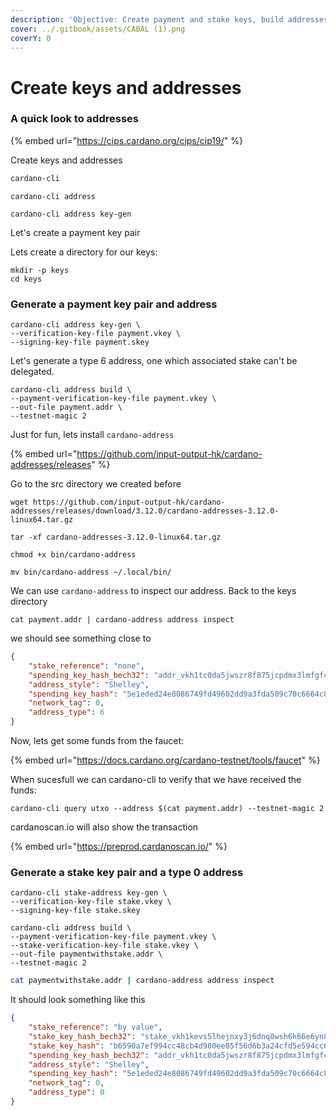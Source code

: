 ```yaml
---
description: 'Objective: Create payment and stake keys, build addresses'
cover: ../.gitbook/assets/CABAL (1).png
coverY: 0
---
```


# Create keys and addresses

### A quick look to addresses

{% embed url="https://cips.cardano.org/cips/cip19/" %}

Create keys and addresses&#x20;

```bash
cardano-cli
```

```
cardano-cli address
```

```
cardano-cli address key-gen
```

Let's create a payment key pair

Lets create a directory for our keys:

```
mkdir -p keys
cd keys
```

### Generate a payment key pair and address

```
cardano-cli address key-gen \
--verification-key-file payment.vkey \
--signing-key-file payment.skey
```

Let's generate a type 6 address, one which associated stake can't be delegated.

```
cardano-cli address build \
--payment-verification-key-file payment.vkey \
--out-file payment.addr \
--testnet-magic 2
```

Just for fun, lets install `cardano-address`&#x20;

{% embed url="https://github.com/input-output-hk/cardano-addresses/releases" %}

Go to the src directory we created before

```
wget https://github.com/input-output-hk/cardano-addresses/releases/download/3.12.0/cardano-addresses-3.12.0-linux64.tar.gz
```

```
tar -xf cardano-addresses-3.12.0-linux64.tar.gz
```

```
chmod +x bin/cardano-address
```

```
mv bin/cardano-address ~/.local/bin/
```

We can use `cardano-address` to inspect our address. Back to the keys directory&#x20;

```
cat payment.addr | cardano-address address inspect
```

we should see something close to

```json
{
    "stake_reference": "none",
    "spending_key_hash_bech32": "addr_vkh1tc0da5jwszr8f875jcpdmx3lmfgfcuxxvexggufyvmnhg3r5p2x",
    "address_style": "Shelley",
    "spending_key_hash": "5e1eded24e8086749fd49602dd9a3fda509c70c6664c84712466e774",
    "network_tag": 0,
    "address_type": 6
}
```

Now, lets get some funds from the faucet:

{% embed url="https://docs.cardano.org/cardano-testnet/tools/faucet" %}

When sucesfull we can cardano-cli to verify that we have received the funds:

```
cardano-cli query utxo --address $(cat payment.addr) --testnet-magic 2
```

cardanoscan.io will also show the transaction

{% embed url="https://preprod.cardanoscan.io/" %}

### Generate a stake key pair and a type 0 address

```
cardano-cli stake-address key-gen \
--verification-key-file stake.vkey \
--signing-key-file stake.skey
```

```
cardano-cli address build \
--payment-verification-key-file payment.vkey \
--stake-verification-key-file stake.vkey \
--out-file paymentwithstake.addr \
--testnet-magic 2
```

```bash
cat paymentwithstake.addr | cardano-address address inspect
```

It should look something like this

```json
{
    "stake_reference": "by value",
    "stake_key_hash_bech32": "stake_vkh1kevs5lhejnxy3j6dnq8wsh6k66e6yn8atev5e3jy7asajygx8zx",
    "stake_key_hash": "b6590a7ef994cc48cb4d980ee85f56d6b3a24cfd5e594cc644f761d9",
    "spending_key_hash_bech32": "addr_vkh1tc0da5jwszr8f875jcpdmx3lmfgfcuxxvexggufyvmnhg3r5p2x",
    "address_style": "Shelley",
    "spending_key_hash": "5e1eded24e8086749fd49602dd9a3fda509c70c6664c84712466e774",
    "network_tag": 0,
    "address_type": 0
}
```
